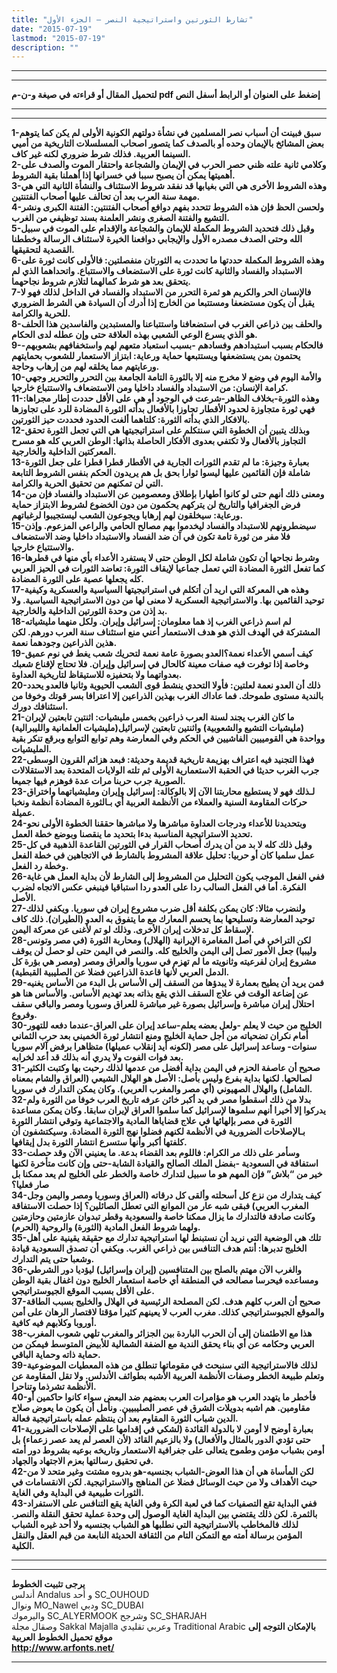 ```yaml
---
title: "تشارط الثورتين واستراتيجية النصر – الجزء الأول"
date: "2015-07-19"
lastmod: "2015-07-19"
description: ""
---
```

---

---

**لتحميل المقال أو قراءته في صيغة و-ن-م pdf إضغط على العنوان أو الرابط أسفل النص**

---



---

**1-سبق فبينت أن أسباب نصر المسلمين في نشأة دولتهم الكونية الأولى لم يكن كما يتوهم بعض المشائخ بالإيمان وحده أو بالصدف كما يتصور اصحاب المسلسلات التاريخية من أميي السينما العربية. فذلك شرط ضروري لكنه غير كاف.  
2-وكلامي ثانية علته ظني حصر الحرب في الإيمان والشجاعة واحتقار الموت والصدف على أهميتها يمكن أن يصبح سببا في خسرانها إذا أهملنا بقية الشروط.  
3-وهذه الشروط الأخرى هي التي بغيابها قد نفقد شروط الاستئناف والنشأة الثانية التي هي مهمة سنة العرب بعد أن تحالف عليها أصحاب الفتنتين.  
4-ولحسن الحظ فإن هذه الشروط تتحدد بفهم دوافع أصحاب الفتنتين: الفتنة الكبرى ونشر التشيع والفتنة الصغرى ونشر العلمنة بسند توظيفي من الغرب.  
5-وقبل ذلك فتحديد الشروط المكملة للإيمان والشجاعة والإقدام على الموت في سبيل الله وحتى الصدف مصدره الأول والإيجابي دوافعنا الخيرة لاستئناف الرسالة وخططنا القصدية لتحقيقها.  
6-وهذه الشروط المكملة حددتها ما تحددت به الثورتان منفصلتين: فالأولى كانت ثورة على الاستبداد والفساد والثانية كانت ثورة على الاستضعاف والاستتباع. واتحداهما الذي لم يتحقق بعد هو شرط كمالهما لتلازم شروط نجاحهما.  
7-فالإنسان الحر والكريم هو ثمرة التحرر من الاستبداد والفساد في الداخل لذلك فهو لا يقبل أن يكون مستضعفا ومستتبعا من الخارج إذا أدرك أن السيادة هي الشرط الضروري للحرية والكرامة.  
8-والحلف بين ذراعي الغرب في استضعافنا واستتباعنا والمستبدين والفاسدين هذا الحلف هو الذي يسرع الوعي الشعبي بهذه العلاقة حتى وإن عطله لدى الحكام.  
9-فالحكام بسبب استبدادهم وفسادهم -بسبب استعباد متعهم لهم واستخفافهم بشعوبهم-يحتمون بمن يستضعفها ويستتبعها حماية ورعاية: ابتزاز الاستعمار للشعوب بحمايتهم ورعايتهم مما يخلقه لهم من إرهاب وحاجة.  
10-والأمة اليوم في وضع لا مخرج منه إلا بالثورة التامة الجامعة بين التحرر والتحرير وجهي كرامة الإنسان: من الاستبداد والفساد داخليا ومن الاستضعاف والاستتباع خارجيا.  
11-وهذه الثورة-بخلاف الظاهر-شرعت في الوجود أو هي على الأقل حددت إطار مجراها: فهي ثورة متجاوزة لحدود الأقطار تجاوزا بالأفعال بدأته الثورة المضادة للرد على تجاوزها بالافكار الذي بدأته الثورة: كلتاهما ألغت الحدود فحددت حيز الثورتين.  
12-وبذلك يتبين أن الخطوة التي سنتكلم على استراتيجيتها هي التي تجعل الثورة تحقق التجاوز بالأفعال ولا تكتفي بعدوى الأفكار الحاصلة بذاتها: الوطن العربي كله هو مسرح المعركتين الداخلية والخارجية.  
13-بعبارة وجيزة: ما لم تقدم الثورات الجارية في الأقطار قطرا قطرا على جعل الثورة شاملة فإن القائمين عليها ليسوا ثوارا بحق بل هم يريدون الحكم بنفس الشروط التابعة التي لن تمكنهم من تحقيق الحرية والكرامة.  
14-ومعنى ذلك أنهم حتى لو كانوا أطهارا بإطلاق ومعصومين عن الاستبداد والفساد فإن من فرض الجغرافيا والتاريخ لن يتركهم يحكمون من دون الخضوع لشروط الابتزاز حماية ورعاية: سيخلقون لهم إرهابا ويجوعون الشعب ليستجيبوا لرغباتهم.  
15-سيضطرونهم للاستبداد والفساد ليخدموا بهم مصالح الحامي والراعي المزعوم. وإذن فلا مفر من ثورة تامة تكون في آن ضد الفساد والاستبداد داخليا وضد الاستضعاف والاستتباع خارجيا.  
16-وشرط نجاحها أن تكون شاملة لكل الوطن حتى لا يستفرد الأعداء بأي منها في قطرها كما تفعل الثورة المضادة التي تعمل جماعيا لإيقاف الثورة: تعاضد الثورات في الحيز العربي كله يجعلها عصية على الثورة المضادة.  
17-وهذه هي المعركة التي اريد أن أتكلم في استراتيجيتها السياسية والعسكرية وكيفية توحيد القائمين بها. والاستراتيجية العسكرية لا معنى لها من دون الاستراتيجية السياسية. ولا بد إذن من وحدة الثورتين الداخلية والخارجية.  
18-لم اسم ذراعي الغرب إذ هما معلومان: إسرائيل وإيران. ولكل منهما مليشياته المشتركة في الهدف الذي هو هدف الاستعمار أعني منع استئناف سنة العرب دورهم. لكن هذين الذراعين وجودهما نعمة.  
19-كيف أسمي الأعداء نعمة؟العدو بصورة عامة نعمة لتحريك شعب يغط في نوم عميق وخاصة إذا توفرت فيه صفات معينة كالحال في إسرائيل وإيران. فلا تحتاج لإقناع شعبك بعدواتهما ولا بتحفيزه للاستيقاظ لتاريخية العداوة.  
20-ذلك أن العدو نعمة لعلتين: فأولا التحدي ينشط قوى الشعب الحيوية وثانيا فالعدو يحدد بالندية مستوى طموحك. فما عاداك الغرب بهذين الذراعين إلا اعترافا بسر قوتك وخوفا من استئنافك دورك.  
21-ما كان الغرب يجند لسنة العرب ذراعين بخمس مليشيات: اثنتين تابعتين لإيران (مليشيات التشيع والشعوبية) واثنتين تابعتين لإسرائيل(مليشيات العلمانية والليبرالية) وواحدة هي القومييين الفاشيين في الحكم وفي المعارضة وهم توابع التوابع وبرقع تنكر بقية المليشيات.  
22-فهذا التجنيد فيه اعتراف بهزيمة تاريخية قديمة وحديثة: فبعد هزائم القرون الوسطى جرب الغرب حديثا في الحقبة الاستعمارية الأولى ثم تلته الولايات المتحدة بعد الاستقلالات الصورية جرب حربنا مرات عدة فوهزم فيها جميعا.  
23-لـذلك فهو لا يستطيع محاربتنا الآن إلا بالوكالة: إسرائيل وإيران ومليشياتهما واختراق حركات المقاومة السنية والعملاء من الأنظمة العربية أي بـالثورة المضادة أنظمة ونخبا عميلة.  
24-وبتحديدنا للأعداء ودرجات العداوة مباشرها ولا مباشرها حققنا الخطوة الأولى نحو تحديد الاستراتيجية المناسبة بدءا بتحديد ما ينقصنا وبوضع خطة العمل.  
25-وقبل ذلك كله لا بد من أن يدرك أصحاب القرار في الثورتين القاعدة الذهبية في كل عمل سلميا كان أو حربيا: تحليل علاقة المشروط بالشارط في الاتجاهين في خطة الفعل وخطة رد الفعل.  
26-ففي الفعل الموجب يكون التحليل من المشروط إلى الشارط لأن بداية العمل هي غاية الفكرة. أما في الفعل السالب ردا على العدو ردا استباقيا فينبغي عكس الاتجاه لضرب الأصل.  
27-ولنضرب مثالا: كان يمكن بكلفة أقل ضرب مشروع إيران في سوريا. ويكفي لذلك توحيد المعارضة وتسليحها بما يحسم المعارك مع ما يتفوق به العدو (الطيران). ذلك كاف لإسقاط كل تدخلات إيران الأخرى. وذلك لو تم لأغنى عن معركة اليمن.  
28-لكن التراخي في أصل المغامرة الإيرانية (الهلال) ومحاربة الثورة (في مصر وتونس وليبيا) جعل الأمور تصل إلى اليمن والخليج كله. والنصر في اليمن حتى لو حصل لن يوقف مشروع إيران لفرعيته وثانويته ما لم تهزم في سوريا والعراق ومصر (ومصر هي بؤرة كل الدمل العربي لأنها قاعدة الذراعين فضلا عن الصليبية القبطية).  
29-فمن يريد أن يطيح بعمارة لا يبدؤها من السقف إلى الأساس بل البدء من الأساس يغنيه عن إضاعة الوقت في علاج السقف الذي يقع بذاته بعد تهديم الأساس. والأساس هنا هو احتلال إيران مباشرة وإسرائيل بصورة غير مباشرة للعراق وسوريا ومصر والباقي سقف وفروع.  
30-الخليج من حيث لا يعلم -ولعل بعضه يعلم-ساعد إيران على العراق-عندما دفعه للتهور أمام نكران تضحياته من أجل حماية الخليج ومنع انتشار ثورة الخميني بعد حرب الثماني سنوات- وساعد إسرائيل على مصر (لكونه أيد إنقلاب عميلها) متظاهرا برفض آلام سوريا بعد فوات الفوت ولا يدري أنه بذلك قد أعد لخرابه.  
31-صحيح أن عاصفة الحزم في اليمن بداية أفضل من عدمها لذلك رحبت بها وكتبت الكثير لصالحها. لكنها بداية بفرع وليس بأصل: الأصل هو الهلال الشيعي (العراق والشام بمعناه الشامل) والهلال الصهيوني (أي مصر والمغرب العربي). وكان يمكن التدارك في سوريا.  
32-بدلا من ذلك اسقطوا مصر في يد أكبر خائن عرفه تاريخ العرب خوفا من الثورة ولم يدركوا إلا أخيرا أنهم سلموها لإسرائيل كما سلموا العراق لإيران سابقا. وكان يمكن مساعدة الثورة في مصر بإلهائها في علاج قضاياها المادية والاجتماعية وتوقي انتشار الثورة بـالإصلاحات الضرورية في الأنظمة لكنهم فضلوا نهج الثورة المضادة. وسيكتشفون أن كلفتها أكبر وأنها ستسرع انتشار الثورة بدل إيقافها.  
33-وسأمر على ذلك مر الكرام: فاللوم بعد القضاء بدعة. ما يعنيني الآن وقد حصلت استفاقة في السعودية -بفضل الملك الصالح والقيادة الشابة-حتى وإن كانت متأخرة لكنها خير من “بلاش” فإن المهم هو ما سبيل لتدارك خاصة والخطر على الخليج لم يعد ممكنا بل صار فعليا؟  
34-كيف يتدارك من نزع كل أسحلته وألقى كل درقاته (العراق وسوريا ومصر واليمن وجل المغرب العربي) فبقى شبه عار من الموانع التي تعطل الصائلين؟ إذا حصلت الاستفاقة وكانت صادقة فالتدارك ما يزال ممكنا خاصة والسعودية وقطر تبدوان عازمتين وحازمتين ولهما شروط الفعل المادية (الثورة) والروحية (الحرم).  
35-تلك هي الوضعية التي نريد أن نستبنط لها استراتيجية تدارك مع حقيقة يقينية على أهل الخليج تدبرها: أنتم هدف التنافس بين ذراعي الغرب. ويكفي أن تصدق السعودية قيادة وشعبا حتى يتم التدارك.  
36-والغرب الآن مهتم بالصلح بين المتنافسين (إيران وإسرائيل) ليؤديا دور الشرطي ومساعده فيحرسا مصالحه في المنطقة أي خاصة استعمار الخليج دون اغفال بقية الوطن على الأقل بسبب الموقع الجيوستراتيجي.  
37-صحيح أن العرب كلهم هدف. لكن المصلحة الرئيسية في الهلال والخليج بسبب الطاقة والموقع الجيوستراتيجي كذلك. مغرب العرب لا يعينهم كثيرا مؤقتا لاقتصار الرهان على أمن أوروبا وكلابهم فيه كافية.  
38-هذا مع الاطئمنان إلى أن الحرب الباردة بين الجزائر والمغرب تلهي شعوب المغرب العربي وحكامه عن أي بناء يحقق الندية مع الضفة الشمالية للأبيض المتوسط فيمكن من حماية ذاته وحماية الباقي.  
39-لذلك فالاستراتيجية التي سنبحث في مقوماتها تنطلق من هذه المعطيات الموضوعية وتعلم طبيعة الخطر وصفات الأنظمة العربية الأشبه بطوائف الأندلس. ولا تقل المقاومة عن الأنظمة تشرذما وتناحرا.  
40-فأخطر ما يتهدد العرب هو مؤامرات العرب بعضهم ضد البعض سواء كانوا حاكمين أو مقاومين. هم اشبه بدويلات الشرق في عصر الصليبيين. ونأمل أن يكون ما يعوض صلاح الدين شباب الثورة المقاوم بعد أن ينتظم عمله باستراتيجية فعالة.  
41-بعبارة أوضح لا أومن لا بالدولة القائدة (لشكي في إقدامها على الإصلاحات الضرورية حتى تؤدي الدور بالمثال والأفعال) ولا بالزعيم القائد (لأن العصر لم يعد عصر زعماء) بل أومن بشباب مؤمن وطموح يتعالى على جغرافية الاستعمار وتاريخه بوعيه بشروط دور أمته في تحقيق رسالتها بعزم الاجتهاد والجهاد.  
42-لكن المأساة هي أن هذا العوض-الشباب بجنسيه-هو بدروه مشتت وغير متحد لا من حيث الأهداف ولا من حيث الوسائل فضلا عن المناهج والاستراتيجية. لكن الانقسامات في الثورات طبيعية في البداية وفي الغاية.  
43-ففي البداية تقع التصفيات كما في لعبة الكرة وفي الغاية يقع التنافس على الاستفراد بالثمرة. لكن ذلك يقتضي بين البداية الغاية الوصول إلى وحدة عملية تحقق النقلة والنصر. لذلك فالمخاطب بالاستراتيجية التي نطلبها هو الشباب بجنسيه ولا أحد غيره الشباب المؤمن برسالة أمته مع التمكن التام من الثقافة الحديثة النابعة من قيم العقل والنقل الكلية.**

---

---

**يرجى تثبيت الخطوط**   
 أندلس Andalus  و أحد SC\_OUHOUD  
 ونوال MO\_Nawel  ودبي SC\_DUBAI   
 واليرموك SC\_ALYERMOOK  وشرجح SC\_SHARJAH   
 وصقال مجلة Sakkal Majalla وعربي تقليدي Traditional Arabic  **بالإمكان التوجه إلى موقع تحميل الخطوط العربية  
 http://www.arfonts.net/**

---

###